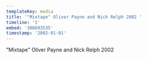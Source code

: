 ```yaml
---
templateKey: media
title: '"Mixtape" Oliver Payne and Nick Relph 2002 '
timeline: '1'
embed: '308693535'
timestamp: '2002-01-01'
---
```

"Mixtape" Oliver Payne and Nick Relph 2002
